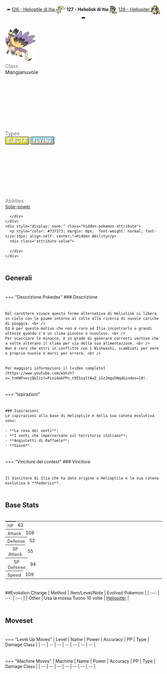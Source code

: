 <div style="text-align: center; margin-bottom: 20px;">
  ⬅️ <a href="https://avventureaditia.github.io/itia-wiki/pokemon/126-helioptile-itia/"> 126 - Helioptile di Itia <img src="../../img/icon/helioptile-itia.png" style="vertical-align: middle;"></a>
  <strong>127 - Heliolisk di Itia</strong> 
  <img src="../../img/icon/heliolisk-itia.png" style="vertical-align: middle;">
  <a href="https://avventureaditia.github.io/itia-wiki/pokemon/128-heliopiter/"> 128 - Heliopiter <img src="../../img/icon/heliopiter.png" style="vertical-align: middle;"></a> ➡️
</div>

<div class="pokemon-attribute-container">
  <img src="../../img/pokemon/heliolisk-itia.png" width="100"/>

  <div style="display: grid; grid-template-rows: 1fr 1fr 1fr; row-gap: 0.5rem;">
    <div class="pokemon-attribute">
        <p style="color: #737373; margin: 0px;  font-weight: normal; font-size:16px; align-self: center;">Class</p>
        <div class="attribute-value">
          <p style="margin: 0px;  font-weight: normal; font-size:16px; align-self: center;">Mangianuvole</p>
        </div>
      </div>
    <div class="pokemon-attribute">
      <p style="color: #737373; margin: 0px; font-weight: normal; font-size: 16px; align-self: center;">Types</p>
      <div class="attribute-value" style="column-gap: 0.5rem;">
        <img src='../../img/types/electric.png' style='width: 77px; height: 26px;'/>
        <img src='../../img/types/flying.png' style='width: 77px; height: 26px;'/>
      </div>
    </div>
    <div class="pokemon-attribute">
      <p style="color: #737373; margin: 0px;  font-weight: normal; font-size:16px; align-self: center;">Abilities</p>
      <div class="attribute-value">
        <a href='' title="During strong sunlight, this Pokemon has 1.5x its Special Attack but takes 1/8 of its maximum HP in damage after each turn.">Solar-power</a>
        
      </div>
    </div>
    <div style="display: none;" class="hidden-pokemon-attribute">
      <p style="color: #737373; margin: 0px;  font-weight: normal; font-size:15px; align-self: center;">Hidden Ability</p>
      <div class="attribute-value">
        
      </div>
    </div>
  </div>
</div>

## Generali

=== "Descrizione Pokedex"
    ### Descrizione

    Dal carattere vivace questa forma alternativa di Heliolisk si libera in cielo con le piume intorno al collo alla ricerca di nuvole cariche di pioggia. <br />
    Ed è per questo motivo che non è raro ad Itia incontrarlo a grandi altezze quando c'è un clima piovoso o nuvoloso. <br />
    Per scacciare le minacce, è in grado di generare correnti ventose che a volte alterano il clima per via della sua alimentazione. <br />
    Non è raro che entri in conflitto con i Wishwashi, scambiati per vere e proprie nuvole e morsi per errore. <br />


    Per maggiori informazioni il [video completo](https://www.youtube.com/watch?v=_tnKWPvesjQ&list=PLniAakFPn_t9I5zqlYAwZ_iSzJmgu5Nqd&index=19).

=== "Ispirazioni"

    ### Ispirazioni
    Le ispirazioni alla base di Helioptile e della sua catena evolutiva sono:
    
    - **La rosa dei venti**;
    - **I venti che imperversano sul territorio italiano**;
    - **Angioletti di Raffaele**;
    - **Giove**.


=== "Vincitore del contest"
    ### Vincitore

    Il Vincitore di Itia che ha dato origine a Helioptile e la sua catena evolutiva è **Federico**.


## Base Stats
<table style="width: 100%">
  <tbody style="width: 100%;">
    <tr style="display: flex; align-items: center;">
      <th style="color: #737373;" >HP</th>
      <td style="border-top: none; width: 70px">62</td>
      <td style="width: 100%; min-width: 450px; border-top: none;">
        <div style="width: 24%;" class="ranking-bar rank-3">
        </div>
      </td>
    </tr>
    <tr style="display: flex; align-items: center;">
      <th style="color: #737373;">Attack</th>
      <td style="border-top: none; width: 70px">109</td>
      <td style="width: 100%; min-width: 450px; border-top: none;">
        <div style="width: 42%;" class="ranking-bar rank-5">
        </div>
      </td>
    </tr>
    <tr style="display: flex; align-items: center;">
      <th style="color: #737373;">Defense</th>
      <td style="border-top: none; width: 70px">52</td>
      <td style="width: 100%; min-width: 450px; border-top: none;">
        <div style="width: 20%;" class="ranking-bar rank-3">
        </div>
      </td>
    </tr>
    <tr style="display: flex; align-items: center;">
      <th style="color: #737373;">SP Attack</th>
      <td style="border-top: none; width: 70px">55</td>
      <td style="width: 100%; min-width: 450px; border-top: none;">
        <div style="width: 21%;" class="ranking-bar rank-3">
        </div>
      </td>
    </tr>
    <tr style="display: flex; align-items: center;">
      <th style="color: #737373;">SP Defense</th>
      <td style="border-top: none; width: 70px">94</td>
      <td style="width: 100%; min-width: 450px; border-top: none;">
        <div style="width: 36%;" class="ranking-bar rank-4">
        </div>
      </td>
    </tr>
    <tr style="display: flex; align-items: center;">
      <th style="color: #737373;">Speed</th>
      <td style="border-top: none; width: 70px">109</td>
      <td style="width: 100%; min-width: 450px; border-top: none;">
        <div style="width: 42%;" class="ranking-bar rank-5">
        </div>
      </td>
    </tr>
  </tbody>
</table>

##Evolution Change
| Method | Item/Level/Note | Evolved Pokemon |
        | :--: | :--: | :--: |
        | Other | Usa la mossa Tuono 10 volte | [Heliopiter](https://avventureaditia.github.io/itia-wiki/pokemon/128-heliopiter/) |
        



## Moveset

=== "Level Up Moves"
    | Level | Name | Power | Accuracy | PP | Type | Damage Class |
        | -- | -- | -- | -- | -- | -- | -- |
        
        

=== "Machine Moves"
    | Machine | Name | Power | Accuracy | PP | Type | Damage Class |
        | -- | -- | -- | -- | -- | -- | -- |
        
        
